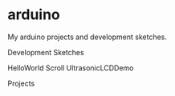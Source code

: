 # arduino
My arduino projects and development sketches.

Development Sketches

HelloWorld
Scroll
UltrasonicLCDDemo

Projects


